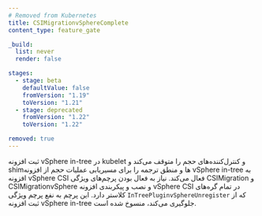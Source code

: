 ```yaml
---
# Removed from Kubernetes
title: CSIMigrationvSphereComplete
content_type: feature_gate

_build:
  list: never
  render: false

stages:
  - stage: beta 
    defaultValue: false
    fromVersion: "1.19"
    toVersion: "1.21"
  - stage: deprecated
    fromVersion: "1.22"
    toVersion: "1.22"

removed: true  
---
```

ثبت افزونه vSphere in-tree در kubelet و کنترل‌کننده‌های حجم را متوقف می‌کند و shimها و منطق ترجمه را برای مسیریابی عملیات حجم از افزونه vSphere in-tree به افزونه vSphere CSI فعال می‌کند. نیاز به فعال بودن پرچم‌های ویژگی CSIMigration و CSIMigrationvSphere و نصب و پیکربندی افزونه vSphere CSI در تمام گره‌های کلاستر دارد. این پرچم به نفع پرچم ویژگی `InTreePluginvSphereUnregister` که از ثبت افزونه vSphere in-tree جلوگیری می‌کند، منسوخ شده است.
